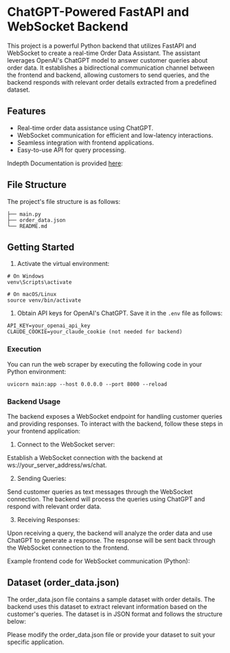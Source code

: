 # ChatGPT-Powered FastAPI and WebSocket Backend

This project is a powerful Python backend that utilizes FastAPI and WebSocket to create a real-time Order Data Assistant. The assistant leverages OpenAI's ChatGPT model to answer customer queries about order data. It establishes a bidirectional communication channel between the frontend and backend, allowing customers to send queries, and the backend responds with relevant order details extracted from a predefined dataset.

## Features

- Real-time order data assistance using ChatGPT.
- WebSocket communication for efficient and low-latency interactions.
- Seamless integration with frontend applications.
- Easy-to-use API for query processing.


Indepth Documentation is provided [here](https://docs.google.com/document/u/0/d/123qYXy2AjhGmrbaox0Ess2wh4V43j4Vurg10ECpqFSY/edit):

## File Structure

The project's file structure is as follows:
```
├── main.py
├── order_data.json
└── README.md
```


## Getting Started

1. Activate the virtual environment:
```shell
# On Windows
venv\Scripts\activate

# On macOS/Linux
source venv/bin/activate
```

1. Obtain API keys for OpenAI's ChatGPT. Save it in the `.env` file as follows:

```
API_KEY=your_openai_api_key
CLAUDE_COOKIE=your_claude_cookie (not needed for backend)
```

### Execution

You can run the web scraper by executing the following code in your Python environment:

```shell
uvicorn main:app --host 0.0.0.0 --port 8000 --reload
```


### Backend Usage
The backend exposes a WebSocket endpoint for handling customer queries and providing responses. To interact with the backend, follow these steps in your frontend application:

1. Connect to the WebSocket server:

Establish a WebSocket connection with the backend at ws://your_server_address/ws/chat.

2. Sending Queries:

Send customer queries as text messages through the WebSocket connection. The backend will process the queries using ChatGPT and respond with relevant order data.

3. Receiving Responses:

Upon receiving a query, the backend will analyze the order data and use ChatGPT to generate a response. The response will be sent back through the WebSocket connection to the frontend.

Example frontend code for WebSocket communication (Python):

## Dataset (order_data.json)
The order_data.json file contains a sample dataset with order details. The backend uses this dataset to extract relevant information based on the customer's queries. The dataset is in JSON format and follows the structure below:

Please modify the order_data.json file or provide your dataset to suit your specific application.

